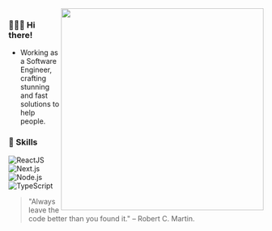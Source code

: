 <img align="right" width="400" src="./Javascript_Isometric.png">

### 🙋🏻‍♂️ Hi there!
 - Working as a Software Engineer, crafting stunning and fast solutions to help people.

### 🚀 Skills
![ReactJS](https://img.shields.io/badge/React-20232A?style=for-the-badge&logo=react&logoColor=61DAFB)
![Next.js](https://img.shields.io/badge/next.js-000000?style=for-the-badge&logo=next.js&logoColor=white)
![Node.js](https://img.shields.io/badge/Node.js-43853D?style=for-the-badge&logo=node.js&logoColor=white)
![TypeScript](https://img.shields.io/badge/TypeScript-007ACC?style=for-the-badge&logo=typescript&logoColor=white)

> "Always leave the code better than you found it." – Robert C. Martin.
